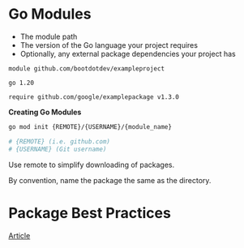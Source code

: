 # Go Modules
- The module path
- The version of the Go language your project requires
- Optionally, any external package dependencies your project has

```
module github.com/bootdotdev/exampleproject

go 1.20

require github.com/google/examplepackage v1.3.0
```

**Creating Go Modules**

```bash
go mod init {REMOTE}/{USERNAME}/{module_name}

# {REMOTE} (i.e. github.com)
# {USERNAME} (Git username)
```

Use remote to simplify downloading of packages.

By convention, name the package the same as the directory.

# Package Best Practices
[Article](https://blog.boot.dev/golang/how-to-separate-library-packages-in-go/)